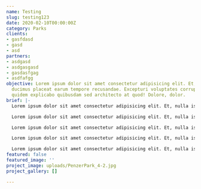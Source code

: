 ```yaml
---
name: Testing
slug: testing123
date: 2020-02-10T00:00:00Z
category: Parks
clients:
- gasfdasd
- gasd
- asd
partners:
- asdgasd
- asdgasgasd
- gasdasfgag
- asdfafgg
objective: Lorem ipsum dolor sit amet consectetur adipisicing elit. Et, nulla iste
  ducimus placeat earum tempore recusandae. Excepturi voluptates corrupti illum voluptatibus
  quidem explicabo quibusdam sed architecto at quod! Dolore, dolor.
brief: |-
  Lorem ipsum dolor sit amet consectetur adipisicing elit. Et, nulla iste ducimus placeat earum tempore recusandae. Excepturi voluptates corrupti illum voluptatibus quidem explicabo quibusdam sed architecto at quod! Dolore, dolor.

  Lorem ipsum dolor sit amet consectetur adipisicing elit. Et, nulla iste ducimus placeat earum tempore recusandae. Excepturi voluptates corrupti illum voluptatibus quidem explicabo quibusdam sed architecto at quod! Dolore, dolor.

  Lorem ipsum dolor sit amet consectetur adipisicing elit. Et, nulla iste ducimus placeat earum tempore recusandae. Excepturi voluptates corrupti illum voluptatibus quidem explicabo quibusdam sed architecto at quod! Dolore, dolor.

  Lorem ipsum dolor sit amet consectetur adipisicing elit. Et, nulla iste ducimus placeat earum tempore recusandae. Excepturi voluptates corrupti illum voluptatibus quidem explicabo quibusdam sed architecto at quod! Dolore, dolor.

  Lorem ipsum dolor sit amet consectetur adipisicing elit. Et, nulla iste ducimus placeat earum tempore recusandae. Excepturi voluptates corrupti illum voluptatibus quidem explicabo quibusdam sed architecto at quod! Dolore, dolor.
featured: false
featured_image: ''
project_image: uploads/PenzerPark_4-2.jpg
project_gallery: []

---
```

